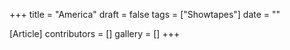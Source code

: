 +++
title = "America"
draft = false
tags = ["Showtapes"]
date = ""

[Article]
contributors = []
gallery = []
+++